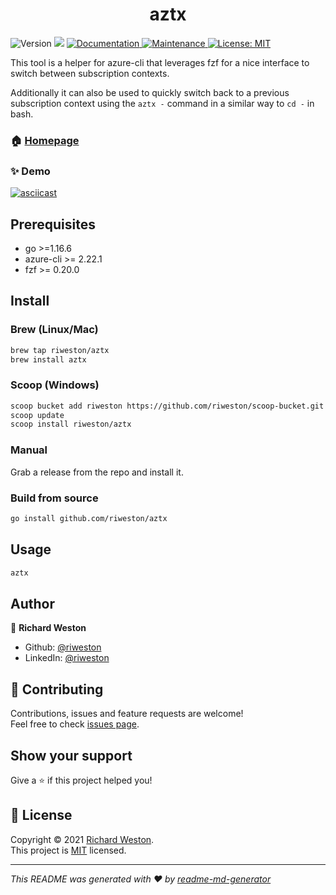 <h1 align="center">aztx</h1>
<p>
  <img alt="Version" src="https://img.shields.io/badge/version-1.0.0-blue.svg?cacheSeconds=2592000" />
  <img src="https://img.shields.io/badge/go-%3E%3D1.16.6-blue.svg" />
  <a href="https://github.com/riweston/aztx#readme" target="_blank">
    <img alt="Documentation" src="https://img.shields.io/badge/documentation-yes-brightgreen.svg" />
  </a>
  <a href="https://github.com/riweston/aztx/graphs/commit-activity" target="_blank">
    <img alt="Maintenance" src="https://img.shields.io/badge/Maintained%3F-yes-green.svg" />
  </a>
  <a href="https://github.com/riweston/aztx/blob/master/LICENSE" target="_blank">
    <img alt="License: MIT" src="https://img.shields.io/github/license/riweston/aztx" />
  </a>
</p>

This tool is a helper for azure-cli that leverages fzf for a nice interface to switch between subscription contexts.

Additionally it can also be used to quickly switch back to a previous subscription context using the `aztx -` command in a similar way to `cd -` in bash.

### 🏠 [Homepage](https://github.com/riweston/aztx#readme)

### ✨ Demo

[![asciicast](https://asciinema.org/a/Rk36acdIGN9K6w5WO5Rx74NwA.svg)](https://asciinema.org/a/Rk36acdIGN9K6w5WO5Rx74NwA)

## Prerequisites

- go >=1.16.6
- azure-cli >= 2.22.1
- fzf >= 0.20.0

## Install

### Brew (Linux/Mac)

```sh
brew tap riweston/aztx
brew install aztx
```

### Scoop (Windows)

```sh
scoop bucket add riweston https://github.com/riweston/scoop-bucket.git
scoop update
scoop install riweston/aztx
```

### Manual

Grab a release from the repo and install it.

### Build from source

```sh
go install github.com/riweston/aztx
```

## Usage

```sh
aztx
```

## Author

👤 **Richard Weston**

* Github: [@riweston](https://github.com/riweston)
* LinkedIn: [@riweston](https://linkedin.com/in/riweston)

## 🤝 Contributing

Contributions, issues and feature requests are welcome!<br />Feel free to check [issues page](https://github.com/riweston/aztx/issues).

## Show your support

Give a ⭐️ if this project helped you!

## 📝 License

Copyright © 2021 [Richard Weston](https://github.com/riweston).<br />
This project is [MIT](https://github.com/riweston/aztx/blob/master/LICENSE) licensed.

***
_This README was generated with ❤️ by [readme-md-generator](https://github.com/kefranabg/readme-md-generator)_
